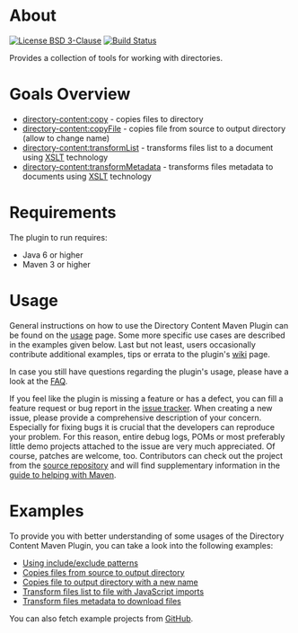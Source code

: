 # About
[![License BSD 3-Clause](https://img.shields.io/badge/license-BSD%203--Clause-blue.svg)](http://directory-content-maven-plugin.projects.gabrys.biz/license.txt)
[![Build Status](https://travis-ci.org/gabrysbiz/directory-content-maven-plugin.svg?branch=master)](https://travis-ci.org/gabrysbiz/directory-content-maven-plugin)

Provides a collection of tools for working with directories.

# Goals Overview
* [directory-content:copy](http://directory-content-maven-plugin.projects.gabrys.biz/2.0.0/copy-mojo.html) - copies files to directory
* [directory-content:copyFile](http://directory-content-maven-plugin.projects.gabrys.biz/2.0.0/copyFile-mojo.html) - copies file from source to output directory (allow to change name)
* [directory-content:transformList](http://directory-content-maven-plugin.projects.gabrys.biz/2.0.0/transformList-mojo.html) - transforms files list to a document using [XSLT](http://www.w3.org/TR/xslt) technology
* [directory-content:transformMetadata](http://directory-content-maven-plugin.projects.gabrys.biz/2.0.0/transformMetadata-mojo.html) - transforms files metadata to documents using [XSLT](http://www.w3.org/TR/xslt) technology

# Requirements
The plugin to run requires:
* Java 6 or higher
* Maven 3 or higher

# Usage
General instructions on how to use the Directory Content Maven Plugin can be found on the [usage](http://directory-content-maven-plugin.projects.gabrys.biz/2.0.0/usage.html) page. Some more specific use cases are described in the examples given below. Last but not least, users occasionally contribute additional examples, tips or errata to the plugin's [wiki](https://github.com/gabrysbiz/directory-content-maven-plugin/wiki) page.

In case you still have questions regarding the plugin's usage, please have a look at the [FAQ](http://directory-content-maven-plugin.projects.gabrys.biz/2.0.0/faq.html).

If you feel like the plugin is missing a feature or has a defect, you can fill a feature request or bug report in the [issue tracker](http://directory-content-maven-plugin.projects.gabrys.biz/2.0.0/issue-tracking.html). When creating a new issue, please provide a comprehensive description of your concern. Especially for fixing bugs it is crucial that the developers can reproduce your problem. For this reason, entire debug logs, POMs or most preferably little demo projects attached to the issue are very much appreciated. Of course, patches are welcome, too. Contributors can check out the project from the [source repository](http://directory-content-maven-plugin.projects.gabrys.biz/2.0.0/source-repository.html) and will find supplementary information in the [guide to helping with Maven](http://maven.apache.org/guides/development/guide-helping.html).

# Examples
To provide you with better understanding of some usages of the Directory Content Maven Plugin, you can take a look into the following examples:
* [Using include/exclude patterns](http://directory-content-maven-plugin.projects.gabrys.biz/2.0.0/examples/patterns.html)
* [Copies files from source to output directory](http://directory-content-maven-plugin.projects.gabrys.biz/2.0.0/examples/copy.html)
* [Copies file to output directory with a new name](http://directory-content-maven-plugin.projects.gabrys.biz/2.0.0/examples/copyFile.html)
* [Transform files list to file with JavaScript imports](http://directory-content-maven-plugin.projects.gabrys.biz/2.0.0/examples/transform-list.html)
* [Transform files metadata to download files](http://directory-content-maven-plugin.projects.gabrys.biz/2.0.0/examples/transform-metadata.html)

You can also fetch example projects from [GitHub](https://github.com/gabrysbiz/directory-content-maven-plugin-examples).
